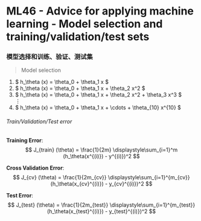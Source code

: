 # ML46 - Advice for applying machine learning - Model selection and training/validation/test sets

### 模型选择和训练、验证、测试集

> Model selection

1. $ h_\theta (x) = \theta_0 + \theta_1 x $ 
2. $ h_\theta (x) = \theta_0 + \theta_1 x + \theta_2 x^2 $
3. $ h_\theta (x) = \theta_0 + \theta_1 x + \theta_2 x^2 + \theta_3 x^3 $  
$\vdots$  
4. $ h_\theta (x) = \theta_0 + \theta_1 x + \cdots + \theta_{10} x^{10} $ 

###### Train/Validation/Test error
**Training Error**:  
$$
J_{train} (\theta) = \frac{1}{2m} \displaystyle\sum_{i=1}^m (h_\theta(x^{(i)}) - y^{(i)})^2
$$

**Cross Validation Error**:  
$$
J_{cv} (\theta) = \frac{1}{2m_{cv}} \displaystyle\sum_{i=1}^{m_{cv}} (h_\theta(x_{cv}^{(i)}) - y_{cv}^{(i)})^2
$$

**Test Error**:  
$$
J_{test} (\theta) = \frac{1}{2m_{test}} \displaystyle\sum_{i=1}^{m_{test}} (h_\theta(x_{test}^{(i)}) - y_{test}^{(i)})^2
$$